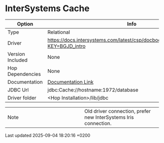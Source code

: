 <div id="header">

# InterSystems Cache

</div>

<div id="content">

| Option           | Info                                                                                                  |
| ---------------- | ----------------------------------------------------------------------------------------------------- |
| Type             | Relational                                                                                            |
| Driver           | <https://docs.intersystems.com/latest/csp/docbook/DocBook.UI.Page.cls?KEY=BGJD_intro>                 |
| Version Included | None                                                                                                  |
| Hop Dependencies | None                                                                                                  |
| Documentation    | [Documentation Link](https://cedocs.intersystems.com/latest/csp/docbook/DocBook.UI.Page.cls?KEY=BGJD) |
| JDBC Url         | jdbc:Cache://hostname:1972/database                                                                   |
| Driver folder    | \<Hop Installation\>/lib/jdbc                                                                         |

<div class="admonitionblock note">

<table>
<colgroup>
<col style="width: 50%" />
<col style="width: 50%" />
</colgroup>
<tbody>
<tr class="odd">
<td><div class="title">
Note
</div></td>
<td>Old driver connection, prefer new InterSystems Iris connection.</td>
</tr>
</tbody>
</table>

</div>

</div>

<div id="footer">

<div id="footer-text">

Last updated 2025-09-04 18:20:16 +0200

</div>

</div>
